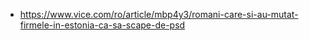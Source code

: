 - https://www.vice.com/ro/article/mbp4y3/romani-care-si-au-mutat-firmele-in-estonia-ca-sa-scape-de-psd